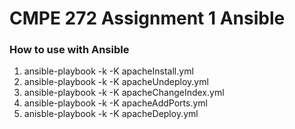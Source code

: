 # CMPE 272 Assignment 1 Ansible

### How to use with Ansible
1. ansible-playbook -k -K apacheInstall.yml
2. ansible-playbook -k -K apacheUndeploy.yml
3. ansible-playbook -k -K apacheChangeIndex.yml
4. ansible-playbook -k -K apacheAddPorts.yml
5. anisble-playbook -k -K apacheDeploy.yml
